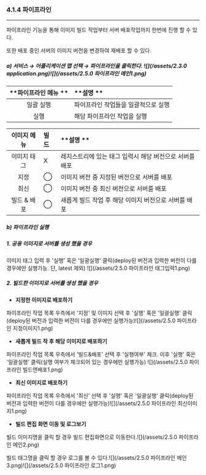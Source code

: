 ### 4.1.4   파이프라인

---

파이프라인 기능을 통해 이미지 빌드 작업부터 서버 배포작업까지 한번에 진행 할 수 있다.

또한 배포 중인 서버의 이미지 버전을 변경하여 재배포 할 수 있다.

##### a\) 서비스 → 어플리케이션 맵 선택 → 파이프라인을 클릭한다. ![](/assets/2.3.0 application.png)![](/assets/2.5.0 파이프라인 메인1.png)

| **파이프라인 메뉴 ** | **설명 ** |
| :---: | :--- |
| 일괄 실행 | 파이프라인 작업들을 일괄적으로 실행 |
| 실행 | 해당 파이프라인 작업을 실행 |

| **이미지 메뉴** | **빌드** | **설명 ** |
| :---: | :--- | :--- |
| 이미지 태그 | X | 레지스트리에 있는 태그 입력시 해당 버전으로 서버를 배포 |
| 지정 | ⃝ | 이미지 버전 중 지정된 버전으로 서버를 배포 |
| 최신 | ⃝ | 이미지 버전 중 최신 버전으로 서버를 배포 |
| 빌드 & 배포 | ⃝ | 새롭게 빌드 작업 후 해당 이미지 버전으로 서버를 배포 |

##### b\) 파이프라인 실행

##### **1. 공용 이미지로 서버를 생성 했을 경우**

이미지 태그 입력 후 '실행' 혹은 '일괄실행' 클릭\(deploy된 버전과 입력한 버전이 다를 경우에만 실행가능. 단, latest 제외\) ![](/assets/2.5.0 파이프라인 태그입력1.png)

##### **2. 빌드한 이미지로 서버를 생성 했을 경우**

* **지정한 이미지로 배포하기**

파이프라인 작업 목록 우측에서 '지정' 및 이미지 선택 후 '실행' 혹은 '일괄실행' 클릭\(deploy된 버전과 입력한 버전이 다를 경우에만 실행가능\)![](/assets/2.5.0 파이프라인 지정이미지1.png)

* **새롭게 빌드 작 후 해당 이미지로 배포하기**

파이프라인 작업 목록 우측에서 '빌드&배포' 선택 후 '실행여부' 체크. 이후 '실행' 혹은 '일괄실행' 클릭\(실행 여부가 체크되어 있는 경우에만 실행가능\) ![](/assets/2.5.0 파이프라인 빌드앤배포1.png)

* **최신 이미지로 배포하기**

파이프라인 작업 목록 우측에서 '최신' 선택 후 '실행' 혹은 '일괄실행' 클릭\(deploy된 버전과 입력한 버전이 다를 경우에만 실행가능\)![](/assets/2.5.0 파이프라인 최신이미지1.png)

* **빌드 편집 화면 이동 및 로그보기**

빌드 이미지명을 클릭 할 경우 빌드 편집화면으로 이동한다.![](/assets/2.5.0 파이프라인 메인2.png)

빌드 태그명을 클릭 할 경우 로그를 볼 수 있다.![](/assets/2.5.0 파이프라인 메인3.png)![](/assets/2.5.0 파이프라인 로그1.png)

